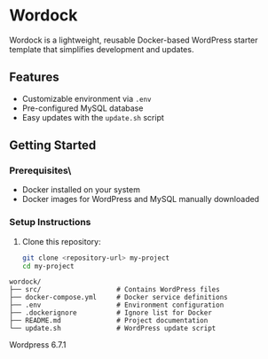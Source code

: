 # Wordock

Wordock is a lightweight, reusable Docker-based WordPress starter template that simplifies development and updates.

## Features
- Customizable environment via `.env`
- Pre-configured MySQL database
- Easy updates with the `update.sh` script

## Getting Started

### Prerequisites\
- Docker installed on your system
- Docker images for WordPress and MySQL manually downloaded

### Setup Instructions

1. Clone this repository:
   ```bash
   git clone <repository-url> my-project
   cd my-project

```
wordock/
├── src/                   # Contains WordPress files
├── docker-compose.yml     # Docker service definitions
├── .env                   # Environment configuration
├── .dockerignore          # Ignore list for Docker
├── README.md              # Project documentation
└── update.sh              # WordPress update script
```

Wordpress 6.7.1